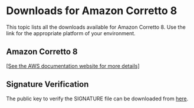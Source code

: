 # Downloads for Amazon Corretto 8<a name="downloads-list"></a>

This topic lists all the downloads available for Amazon Corretto 8\. Use the link for the appropriate platform of your environment\.

## Amazon Corretto 8<a name="download"></a>

[\[See the AWS documentation website for more details\]](http://docs.aws.amazon.com/corretto/latest/corretto-8-ug/downloads-list.html)

## Signature Verification<a name="signature"></a>

The public key to verify the SIGNATURE file can be downloaded from [here](https://d3pxv6yz143wms.cloudfront.net/8.212.04.2/D043E83B.pub)\.